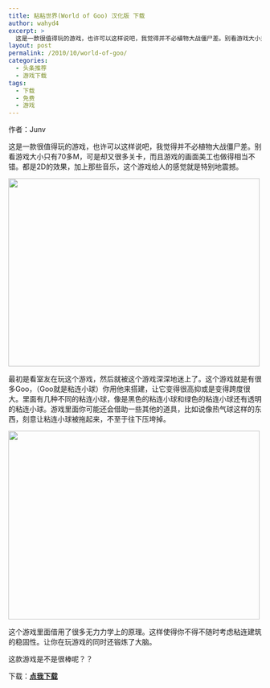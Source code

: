 ```yaml
---
title: 粘粘世界(World of Goo) 汉化版 下载
author: wahyd4
excerpt: >
  这是一款很值得玩的游戏，也许可以这样说吧，我觉得并不必植物大战僵尸差。别看游戏大小只有70多M，可是却又很多关卡，而且游戏的画面美工也做得相当不错。都是2D的效果，加上那些音乐，这个游戏给人的感觉就是特别地震撼。
layout: post
permalink: /2010/10/world-of-goo/
categories:
  - 头条推荐
  - 游戏下载
tags:
  - 下载
  - 免费
  - 游戏
---
```

作者：Junv

这是一款很值得玩的游戏，也许可以这样说吧，我觉得并不必植物大战僵尸差。别看游戏大小只有70多M，可是却又很多关卡，而且游戏的画面美工也做得相当不错。都是2D的效果，加上那些音乐，这个游戏给人的感觉就是特别地震撼。

[<img class="aligncenter size-full wp-image-655" title="928_1272447245_9825" src="http://www.junv.info/wp-content/uploads/2010/10/928_1272447245_9825.jpg" alt="" width="500" height="374" />][1]

最初是看室友在玩这个游戏，然后就被这个游戏深深地迷上了。这个游戏就是有很多Goo，（Goo就是粘连小球）你用他来搭建，让它变得很高抑或是变得跨度很大。里面有几种不同的粘连小球，像是黑色的粘连小球和绿色的粘连小球还有透明的粘连小球。游戏里面你可能还会借助一些其他的道具，比如说像热气球这样的东西，刻意让粘连小球被拖起来，不至于往下压垮掉。

[<img class="aligncenter size-full wp-image-654" title="928_1272447245_9556" src="http://www.junv.info/wp-content/uploads/2010/10/928_1272447245_95561.jpg" alt="" width="500" height="375" />][2]

这个游戏里面借用了很多无力力学上的原理。这样使得你不得不随时考虑粘连建筑的稳固性。让你在玩游戏的同时还锻炼了大脑。

这款游戏是不是很棒呢？？

下载：<span style="text-decoration: underline;"><strong><a href="http://www.xiazaiba.com/html/241.html" target="_blank">点我下载</a></strong></span>

 [1]: http://www.junv.info/wp-content/uploads/2010/10/928_1272447245_9825.jpg
 [2]: http://www.junv.info/wp-content/uploads/2010/10/928_1272447245_95561.jpg